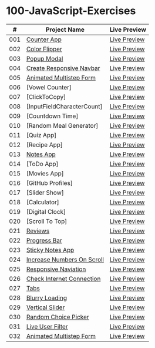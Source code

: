 # 100-JavaScript-Exercises

| #   | Project Name                                                                                                                | Live Preview                                                                                          |
| --- | --------------------------------------------------------------------------------------------------------------------------- | ----------------------------------------------------------------------------------------------------- |
| 001 | [Counter App](https://github.com/DevMohamedElshazly/100-JavaScript-APP/tree/main/001-Counter-App)                           | [Live Preview](https://devmohamedelshazly.github.io/100-JavaScript-APP/001-Counter-App)               |
| 002 | [Color Flipper](https://github.com/DevMohamedElshazly/100-JavaScript-APP/tree/main/002-Color-Flipper)                       | [Live Preview](https://devmohamedelshazly.github.io/100-JavaScript-APP/002-Color-Flipper)             |
| 003 | [Popup Modal](https://github.com/DevMohamedElshazly/100-JavaScript-APP/tree/main/003-Popup-Modal)                           | [Live Preview](https://devmohamedelshazly.github.io/100-JavaScript-APP/003-Popup-Modal)               |
| 004 | [Create Responsive Navbar](https://github.com/DevMohamedElshazly/100-JavaScript-APP/tree/main/004-Create-ResponsiveNavbar)  | [Live Preview](https://devmohamedelshazly.github.io/100-JavaScript-APP/004-Create-ResponsiveNavbar)   |
| 005 | [Animated Multistep Form](https://github.com/DevMohamedElshazly/100-JavaScript-APP/tree/main/005-Animated-Multistep-Form)   | [Live Preview](https://devmohamedelshazly.github.io/100-JavaScript-APP/005-Animated-Multistep-Form)   |
| 006 | [Vowel Counter]                                                                                                               | [Live Preview](https://devmohamedelshazly.github.io/100-JavaScript-APP/006-Vowel-Counter)             |
| 007 | [ClickToCopy]                                                                                                                 | [Live Preview](https://devmohamedelshazly.github.io/100-JavaScript-APP/007-ClickToCopy)               |
| 008 | [InputFieldCharacterCount]                                                                                                    | [Live Preview](https://devmohamedelshazly.github.io/100-JavaScript-APP/008-InputField-CharacterCount) |
| 009 | [Countdown Time]                                                                                                              | [Live Preview](https://devmohamedelshazly.github.io/100-JavaScript-APP/009-Countdown-Time)            |
| 010 | [Random Meal Generator]                                                                                                       | [Live Preview](https://devmohamedelshazly.github.io/100-JavaScript-APP/010-Random-Meal-Generator)     |
| 011 | [Quiz App]                                                                                                                    | [Live Preview](https://devmohamedelshazly.github.io/100-JavaScript-APP/011-Quiz-App)                  |
| 012 | [Recipe App]                                                                                                                  | [Live Preview](https://devmohamedelshazly.github.io/100-JavaScript-APP/012-Recipe-App)                |
| 013 | [Notes App](https://github.com/DevMohamedElshazly/100-JavaScript-APP/tree/main/013-Notes-App)                               | [Live Preview](https://devmohamedelshazly.github.io/100-JavaScript-APP/013-Notes-App)                 |
| 014 | [ToDo App]                                                                                                                    | [Live Preview](https://devmohamedelshazly.github.io/100-JavaScript-APP/014-ToDo-App)                  |
| 015 | [Movies App]                                                                                                                  | [Live Preview](https://devmohamedelshazly.github.io/100-JavaScript-APP/015-Movies-App)                |
| 016 | [GitHub Profiles]                                                                                                             | [Live Preview](https://devmohamedelshazly.github.io/100-JavaScript-APP/016-GitHub-Profiles)           |
| 017 | [Slider Show]                                                                                                                 | [Live Preview](https://devmohamedelshazly.github.io/100-JavaScript-APP/017-Slider-Show)               |
| 018 | [Calculator]                                                                                                                  | [Live Preview](https://devmohamedelshazly.github.io/100-JavaScript-APP/018-Calculator)                |
| 019 | [Digital Clock]                                                                                                              | [Live Preview](https://devmohamedelshazly.github.io/100-JavaScript-APP/019-Digital-Clock)             |
| 020 | [Scroll To Top]                                                                                                               | [Live Preview](https://devmohamedelshazly.github.io/100-JavaScript-APP/020-Scroll-To-Top)             |
| 021 | [Reviews]()                                                                                                                 | [Live Preview](https://devmohamedelshazly.github.io/100-JavaScript-APP/021-Reviews)                   |
| 022 | [Progress Bar]()                                                                                                            | [Live Preview](https://devmohamedelshazly.github.io/100-JavaScript-APP/021-Reviews)                   |
| 023 | [Sticky Notes App]()                                                                                                        | [Live Preview](https://devmohamedelshazly.github.io/100-JavaScript-APP/021-Reviews)                   |
| 024 | [Increase Numbers On Scroll]()                                                                                              | [Live Preview](https://devmohamedelshazly.github.io/100-JavaScript-APP/021-Reviews)                   |
| 025 | [Responsive Naviation]()                                                                                                    | [Live Preview](https://devmohamedelshazly.github.io/100-JavaScript-APP/021-Reviews)                   |
| 026 | [Check Internet Connection](https://github.com/DevMohamedElshazly/100-JavaScript-APP/tree/main/005-Animated-Multistep-Form) | [Live Preview](https://devmohamedelshazly.github.io/100-JavaScript-APP/026-check-InternetConnection)  |
| 027 | [Tabs](https://github.com/DevMohamedElshazly/100-JavaScript-APP/tree/main/027-Tabs)                                         | [Live Preview](https://devmohamedelshazly.github.io/100-JavaScript-APP/027-Tabs)                      |
| 028 | [Blurry Loading](https://github.com/DevMohamedElshazly/100-JavaScript-APP/tree/main/028-Blurry-Loading)                     | [Live Preview](https://devmohamedelshazly.github.io/100-JavaScript-APP/028-Blurry-Loading)            |
| 029 | [Vertical Slider](https://github.com/DevMohamedElshazly/100-JavaScript-APP/tree/main/029-Vertical-Slider)                   | [Live Preview](https://devmohamedelshazly.github.io/100-JavaScript-APP/029-Vertical-Slider)           |
| 030 | [Random Choice Picker](https://github.com/DevMohamedElshazly/100-JavaScript-APP/tree/main/030-Random-Choice-Picker)         | [Live Preview](https://devmohamedelshazly.github.io/100-JavaScript-APP/030-Random-Choice-Picker)      |
| 031 | [Live User Filter](https://github.com/DevMohamedElshazly/100-JavaScript-APP/tree/main/031-Live-User-Filter)                 | [Live Preview](https://devmohamedelshazly.github.io/100-JavaScript-APP/031-Live-User-Filter)          |
| 032 | [ Animated Multistep Form](https://github.com/DevMohamedElshazly/100-JavaScript-APP/tree/main/032-Animated-Multistep-Form)  | [Live Preview](https://devmohamedelshazly.github.io/100-JavaScript-APP/032-Animated-Multistep-Form)   |
